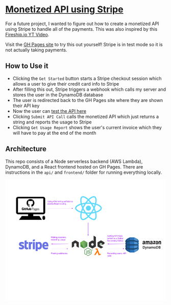 # [Monetized API using Stripe](https://gilaniasher.github.io/monetized-api/)
For a future project, I wanted to figure out how to create a monetized API using Stripe to handle all of the payments. This was also inspired by this [Fireship.io YT Video](https://www.youtube.com/watch?v=MbqSMgMAzxU).

Visit the [GH Pages site](https://gilaniasher.github.io/monetized-api/) to try this out yourself! Stripe is in test mode so it is not actually taking payments.

## How to Use it
- Clicking the `Get Started` button starts a Stripe checkout session which allows a user to give their credit card info to Stripe
- After filling this out, Stripe triggers a webhook which calls my server and stores the user in the DynamoDB database
- The user is redirected back to the GH Pages site where they are shown their API key
- Now the user can [test the API here](https://gilaniasher.github.io/monetized-api/use-api)
- Clicking `Submit API Call` calls the monetized API which just returns a string and reports the usage to Stripe
- Clicking `Get Usage Report` shows the user's current invoice which they will have to pay at the end of the month

## Architecture
This repo consists of a Node serverless backend (AWS Lambda), DynamoDB, and a React frontend hosted on GH Pages. There are instructions in the `api/` and `frontend/` folder for running everything locally.

<img src='images/architecture.png'>